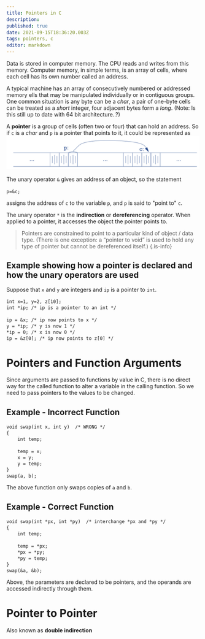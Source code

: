 ```yaml
---
title: Pointers in C
description: 
published: true
date: 2021-09-15T18:36:20.003Z
tags: pointers, c
editor: markdown
---
```


Data is stored in computer memory. The CPU reads and writes from this memory. Computer memory, in simple terms, is an array of cells, where each cell has its own number called an address. 

A typical machine has an array of consecutively numbered or addressed memory ells that may be manipulated individually or in contiguous groups. One common situation is any byte can be a *char*, a pair of one-byte cells can be treated as a *short* integer, four adjacent bytes form a *long*. (Note: Is this still up to date with 64 bit architecture..?)

A **pointer** is a group of cells (often two or four) that can hold an address. So if `c` is a *char* and `p` is a pointer that points to it, it could be represented as![pointer.png](/pointer.png)

The unary operator `&` gives an address of an object, so the statement

`p=&c;` 

assigns the address of `c` to the variable `p`, and `p` is said to "point to" `c`.

The unary operator `*` is the **indirection** or **dereferencing** operator. When applied to a pointer, it accesses the object the pointer points to. 

> Pointers are constrained to point to a particular kind of object / data type. (There is one exception: a “pointer to void” is used to hold any type of pointer but cannot be dereferenced itself.)
{.is-info}

## Example showing how a pointer is declared and how the unary operators are used
Suppose that `x` and `y` are integers and `ip` is a pointer to `int`.
```
int x=1, y=2, z[10];
int *ip; /* ip is a pointer to an int */

ip = &x; /* ip now points to x */
y = *ip; /* y is now 1 */
*ip = 0; /* x is now 0 */
ip = &z[0]; /* ip now points to z[0] */
```

# Pointers and Function Arguments
Since arguments are passed to functions by value in C, there is no direct way for the called function to alter a variable in the calling function. So we need to pass pointers to the values to be changed.

## Example - Incorrect Function
```
void swap(int x, int y)  /* WRONG */
{
    int temp;

    temp = x;
    x = y;
    y = temp;
}
swap(a, b);
```
The above function only swaps copies of `a` and `b`.

## Example - Correct Function
```
void swap(int *px, int *py)  /* interchange *px and *py */
{
    int temp;

    temp = *px;
    *px = *py;
    *py = temp;
}
swap(&a, &b);
```
Above, the parameters are declared to be pointers, and the operands are accessed indirectly through them. 

# Pointer to Pointer 
Also known as **double indirection**